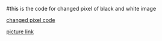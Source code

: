 
#this is the code for changed pixel of black and white image


 [changed pixel code](https://https://colab.research.google.com/drive/1BgPzjju5t7TLMJ0tq1G8niwqIWDqZtfD?authuser=1#scrollTo=B6NDYcrlott0&line=29&uniqifier=1)

 [picture link](https://https://github.com/Anamikachow56/structure-of-black-and-white-image/tree/main)
